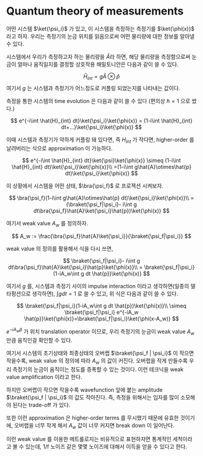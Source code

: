 

# Quantum theory of measurements

어떤 시스템 $\ket{\psi_i}$ 가 있고, 이 시스템을 측정하는 측정기를 $\ket{\phi(x)}$ 라고 하자. 우리는 측정기의 눈금 위치를 읽음으로써 어떤 물리량에 대한 정보를 알아낼 수 있다. 

시스템에서 우리가 측정하고자 하는 물리량을 $\hat{A}$라 하면, 해당 물리량을 측정함으로써 눈금이 얼마나 움직일지를 결정할 상호작용 해밀토니안은 다음과 같이 쓸 수 있다.

$$
\hat{H}_{int} = g\hat{A}\otimes \hat{p}
$$
여기서 $g$ 는 시스템과 측정기가 어느정도로 커플링 되었는지를 나타내는 값이다. 

측정을 통한 시스템의 time evolution 은 다음과 같이 쓸 수 있다 (편의상 $\hbar=1$ 으로 썼다.)

$$
e^{-i\int \hat{H}_{int} dt}\ket{\psi_i}\ket{\phi(x)} = (1-i\int \hat{H}_{int} dt+...)\ket{\psi_i}\ket{\phi(x)}
$$

이때 시스템과 측정기가 약하게 커플링 돼 있다면, 즉 $H_{int}$ 가 작다면, higher-order 를 날려버리는 식으로 approximation 이 가능하다.

$$
e^{-i\int \hat{H}_{int} dt}\ket{\psi}\ket{\phi(x)} \simeq (1-i\int \hat{H}_{int} dt)\ket{\psi_i}\ket{\phi(x)}\\
=(1-i\int g\hat{A}\otimes\hat{p} dt)\ket{\psi_i}\ket{\phi(x)}
$$

이 상황에서 시스템을 어떤 상태, $\bra{\psi_f}$ 로 프로젝션 시켜보자.

$$
\bra{\psi_f}(1-i\int g\hat{A}\otimes\hat{p} dt)\ket{\psi_i}\ket{\phi(x)}\\
=(\braket{\psi_f|\psi_i}- i\int g dt\bra{\psi_f}\hat{A}\ket{\psi_i}\hat{p})\ket{\phi(x)}
$$

여기서 weak value $A_w$ 를 정의하자.

$$
A_w := \frac{\bra{\psi_f}\hat{A}\ket{\psi_i}}{\braket{\psi_f|\psi_i}}
$$

weak value 의 정의를 활용해서 식을 다시 쓰면,

$$
\braket{\psi_f|\psi_i}- i\int g dt\bra{\psi_f}\hat{A}\ket{\psi_i}\hat{p}\ket{\phi(x)}\\
= \braket{\psi_f|\psi_i}(1-iA_w\int g dt \hat{p})\ket{\phi(x)}
$$

여기서 $g$ 를, 시스템과 측정기 사이의 impulse interaction 이라고 생각하면(일종의 델타펑션으로 생각하면), $\int gdt=1$ 로 쓸 수 있고, 위 식은 다음과 같이 쓸 수 있다. 


$$
\braket{\psi_f|\psi_i}(1-iA_w\int g dt \hat{p})\ket{\phi(x)}\\
\simeq \braket{\psi_f|\psi_i} e^{-iA_w \hat{p}}\ket{\phi(x)}=\braket{\psi_f|\psi_i}\ket{\phi(x-A_w)}
$$


$e^{-iA_w \hat{p}}$ 가 위치 translation operator 이므로, 우리 측정기의 눈금이 weak value $A_w$ 만큼 움직인걸 확인할 수 있다.

여기서 시스템의 초기상태와 최종상태의 오버랩 $\braket{\psi_f | \psi_i}$ 이 작으면 작을수록, weak value 의 정의에 따라 $A_w$ 의 값이 커진다. 오버랩을 작게 만들수록 우리 측정기의 눈금이 움직이는 정도를 증폭할 수 있는 것이다. 이런 테크닉을 weak value amplification 이라고 한다.

하지만 오버랩이 작으면 작을수록 wavefunction 앞에 붙는 amplitude $\braket{\psi_f | \psi_i}$ 의 값도 작아진다. 즉, 측정을 위해서는 입자를 많이 소모해야 된다는 trade-off 가 있다.

또한 이런 approximation 은 higher-order terms 를 무시했기 때문에 유효한 것이기에, 오버랩을 너무 작게 해서 $A_w$ 값이 너무 커지면 break down 이 일어난다. 

이런 weak value 를 이용한 메트롤로지는 비유적으로 표현하자면 통계적인 세척이라고 볼 수 있는데, 1/f 노이즈 같은 몇몇 노이즈에 대해서 이득을 얻을 수 있다고 한다.